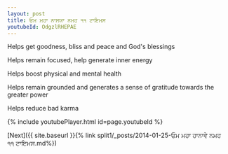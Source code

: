 ```yaml
---
layout: post
title: ਓਮ ਮਹਾ ਨਾਸਯਾ ਨਮਹ ੧੧ ਟਾਇਮਸ
youtubeId: OdgzlRHEPAE
---
```

 
 
Helps get goodness, bliss and peace and God's blessings
 
Helps remain focused, help generate inner energy 
 
Helps boost physical and mental health 
 
Helps remain grounded and generates a sense of gratitude towards the greater power 
 
Helps reduce bad karma
 
 
 
 


{% include youtubePlayer.html id=page.youtubeId %}
 
[Next]({{ site.baseurl }}{% link  split1/_posts/2014-01-25-ਓਮ ਮਹਾ ਹਾਨਾਵੇ ਨਮਹ ੧੧ ਟਾਇਮਸ.md%})
 
